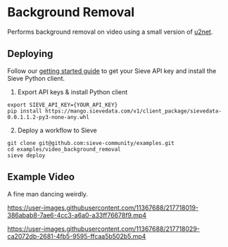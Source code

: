 # Background Removal

Performs background removal on video using a small version of [u2net](https://github.com/aquadzn/background-removal).

## Deploying
Follow our [getting started guide](https://www.sievedata.com/dashboard/welcome) to get your Sieve API key and install the Sieve Python client.

1. Export API keys & install Python client
```
export SIEVE_API_KEY={YOUR_API_KEY}
pip install https://mango.sievedata.com/v1/client_package/sievedata-0.0.1.1.2-py3-none-any.whl
```

2. Deploy a workflow to Sieve
```
git clone git@github.com:sieve-community/examples.git
cd examples/video_background_removal
sieve deploy
```

## Example Video
A fine man dancing weirdly.

https://user-images.githubusercontent.com/11367688/217718019-386abab8-7ae6-4cc3-a6a0-a33ff76678f9.mp4

https://user-images.githubusercontent.com/11367688/217718029-ca2072db-2681-4fb5-9595-ffcaa5b502b5.mp4


